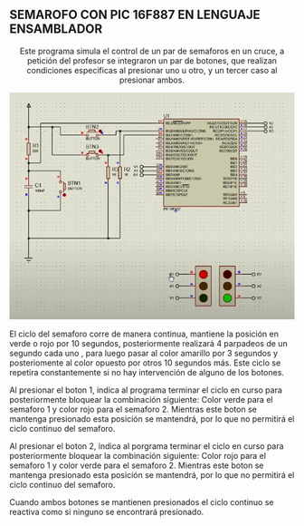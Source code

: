 ## SEMAROFO CON PIC 16F887 EN LENGUAJE ENSAMBLADOR

<center>Este programa simula el control de un par de semaforos en un cruce, a petición del profesor se integraron un par de botones, que realizan condiciones especificas al presionar uno u otro, y un tercer caso al presionar ambos. </center>

![imagen circuito base](/assets/images/circuito_b.jpeg)

El ciclo del semaforo corre de manera continua, mantiene la posición en verde o rojo por 10 segundos, posteriormente realizará 4 parpadeos de un segundo cada uno , para luego pasar al color amarillo por 3 segundos y posteriomente al color opuesto por otros 10 segundos más. Este ciclo se repetira constantemente si no hay intervención de alguno de los botones. 

Al presionar el boton 1, indica al programa terminar el ciclo en curso para posteriormente bloquear la combinación siguiente: Color verde para el semaforo 1 y color rojo para el semaforo 2. Mientras este boton se mantenga presionado esta posición se mantendrá, por lo que no permitirá el ciclo continuo del semaforo. 

Al presionar el boton 2, indica al porgrama terminar el ciclo en curso para posteriormente bloquear la combinación siguiente: Color rojo para el semaforo 1 y color verde para el semaforo 2. Mientras este boton se mantenga presionado esta posición se mantendrá, por lo que no permitirá el ciclo continuo del semaforo. 

Cuando ambos botones se mantienen presionados el ciclo continuo se reactiva como si ninguno se encontrará presionado. 